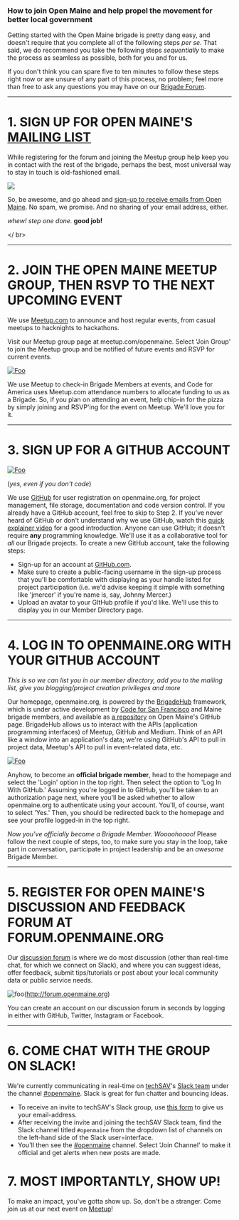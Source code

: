 ### How to join Open Maine and help propel the movement for better local government

Getting started with the Open Maine brigade is pretty dang easy, and doesn't require that you complete all of the following steps *per se*. That said, we do recommend you take the following steps *sequentially* to make the process as seamless as possible, both for you and for us. 

If you don't think you can spare five to ten minutes to follow these steps right now or are unsure of any part of this process, no problem; feel more than free to ask any questions you may have on our [Brigade Forum](http://forum.openmaine.org).

---

# **1.** SIGN UP FOR OPEN MAINE'S [MAILING LIST](http://openmaine.us15.list-manage.com/subscribe?u=8cb53edd784a0b3afcd0e387d&id=a8613b38de)

While registering for the forum and joining the Meetup group help keep you in contact with the rest of the brigade, perhaps the best, most universal way to stay in touch is old-fashioned email. 

[<img src='http://forum.openmaine.org/uploads/default/original/1X/6a7e5c0bf8f74e32a69578a1bed005ff5498f84f.png'>](http://openmaine.us15.list-manage.com/subscribe?u=8cb53edd784a0b3afcd0e387d&id=a8613b38de)


So, be awesome, and go ahead and [sign-up to receive emails from Open Maine](http://openmaine.us15.list-manage.com/subscribe?u=8cb53edd784a0b3afcd0e387d&id=a8613b38de). No spam, we promise. And no sharing of your email address, either.

*whew! step one done.* **good job!**

</ br>

---


# **2.** JOIN THE OPEN MAINE MEETUP GROUP, THEN RSVP TO THE NEXT UPCOMING EVENT

We use [Meetup.com](http://meetup.com/openmaine) to announce and host regular events, from casual meetups to hacknights to hackathons. 

Visit our Meetup group page at meetup.com/openmaine. Select 'Join Group' to join the Meetup group and be notified of future events and RSVP for current events. 

[![Foo](http://cvlassets.s3.amazonaws.com/Screen%20Shot%202017-03-27%20at%2012.52.06%20AM.png)](https://meetup.com/openmaine)

We use Meetup to check-in Brigade Members at events, and Code for America uses Meetup.com attendance numbers to allocate funding to us as a Brigade. So, if you plan on attending an event, help chip-in for the pizza by simply joining and RSVP'ing for the event on Meetup. We'll love you for it.

---

# **3.** SIGN UP FOR A GITHUB ACCOUNT 

[![Foo](http://www.aha.io/assets/integration_logos/github-bb449e0ffbacbcb7f9c703db85b1cf0b.png)](http://github.com)

(*yes, even if you don't code*)

We use [GitHub](http://github.com) for user registration on openmaine.org,  for project management, file storage, documentation and code version control. If you already have a GitHub account, feel free to skip to Step 2. If you've never heard of GitHub or don't understand why we use GitHub, watch this [quick explainer video](https://www.youtube.com/watch?v=w3jLJU7DT5E) for a good introduction. Anyone can use GitHub; it doesn't require **any** programming knowledge. We'll use it as a collaborative tool for *all* our Brigade projects. To create a new GitHub account, take the following steps:
+ Sign-up for an account at [GitHub.com](http://github.com/join).
+ Make sure to create a public-facing username in the sign-up process that you'll be comfortable with displaying as your handle listed for project participation (i.e. we'd advise keeping it simple with something like 'jmercer' if you're name is, say, Johnny Mercer.)
+ Upload an avatar to your GItHub profile if you'd like. We'll use this to display you in our Member Directory page.

---

# **4.** LOG IN TO OPENMAINE.ORG WITH YOUR GITHUB ACCOUNT

*This is so we can list you in our member directory, add you to the mailing list, give you blogging/project creation privileges and more*


Our homepage, openmaine.org, is powered by the [BrigadeHub](https://brigadehub.github.io) framework, which is under active development by [Code for San Francisco](http://code4sf.org) and Maine brigade members, and available as [a repository](http://github.com/openmaine/brigadehub/) on Open Maine's GitHub page. BrigadeHub allows us to interact with the APIs (application programming interfaces) of Meetup, GitHub and Medium. Think of an API like a window into an application's data; we're using GitHub's API to pull in project data, Meetup's API to pull in event-related data, etc.

[![Foo](http://cvlassets.s3.amazonaws.com/Screen%20Shot%202017-03-26%20at%2010.03.02%20PM.png)](https://openmaine.org)

Anyhow, to become an **official brigade member**, head to the homepage and select the 'Login' option in the top right. Then select the option to 'Log In With GitHub.' Assuming you're logged in to GitHub, you'll be taken to an authorization page next, where you'll be asked whether to allow openmaine.org to authenticate using your account. You'll, of course, want to select 'Yes.' Then, you should be redirected back to the homepage and see your profile logged-in in the top right.

*Now you've officially become a Brigade Member. Woooohoooo!* Please follow the next couple of steps, too, to make sure you stay in the loop, take part in conversation, participate in project leadership and be an *awesome* Brigade Member.


---


# **5.** REGISTER FOR OPEN MAINE'S DISCUSSION AND FEEDBACK FORUM AT FORUM.OPENMAINE.ORG

Our [discussion forum](http://forum.openmaine.org) is where we do most discussion (other than real-time chat, for which we connect on Slack), and where you can suggest ideas, offer feedback, submit tips/tutorials or post about your local community data or public service needs.

![foo](http://cvlassets.s3.amazonaws.com/Screen%20Shot%202017-03-27%20at%201.18.35%20AM.png)(http://forum.openmaine.org)

You can create an account on our discussion forum in seconds by logging in either with GitHub, Twitter, Instagram or Facebook.


----

# **6.** COME CHAT WITH THE GROUP ON SLACK!
We're currently communicating in real-time on [techSAV](http://techsav.co)'s [Slack team](http://techsav.slack.com) under the channel [#openmaine](http://techsav.slack.com/messages/openmaine). Slack is great for fun chatter and bouncing ideas. 

+ To receive an invite to techSAV's Slack group, use [this form](https://openmaineslack.herokuapp.com) to give us your email-address.
+ After receiving the invite and joining the techSAV Slack team, find the Slack channel titled `#openmaine` from the dropdown list of channels on the left-hand side of the Slack user=interface. 
+  You'll then see the [#openmaine](http://techsav.slack.com/messages/openmaine) channel. Select 'Join Channel' to make it official and get alerts when new posts are made.

# **7.** MOST IMPORTANTLY, SHOW UP!
To make an impact, you've gotta show up. So, don't be a stranger. Come join us at our next event on [Meetup](http://meetup.com/openmaine)!
